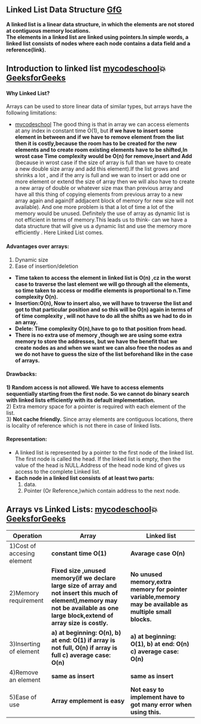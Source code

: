 ## Linked List Data Structure    [GfG](https://www.geeksforgeeks.org/data-structures/linked-list/)  
**A linked list is a linear data structure, in which the elements are not stored at contiguous memory locations.**  
**The elements in a linked list are linked using pointers.In simple words, a linked list consists of nodes where each node contains a data field and a reference(link).**  
## Introduction to linked list [mycodeschool](https://www.youtube.com/watch?v=NobHlGUjV3g&list=PL2_aWCzGMAwI3W_JlcBbtYTwiQSsOTa6P&index=3):boom:[GeeksforGeeks](https://www.geeksforgeeks.org/linked-list-set-1-introduction/)    
#### Why Linked List?   
Arrays can be used to store linear data of similar types, but arrays have the following limitations:  
*  [mycodeschool](https://www.youtube.com/watch?v=HdFG8L1sajw&list=PL2_aWCzGMAwI3W_JlcBbtYTwiQSsOTa6P&index=2) The good thing is that in array we can access elements at any index in constant time O(1), but **if we have to insert some element in between and if we have to remove element from the list then it is costly,because the room has to be created for the new elements and to create room existing elements have to be shifted,In wrost case Time complexity would be O(n) for remove,insert and Add** (because in wrost case if the size of array is full than we have to create a new double size array and add this element).If the list grows and shrinks a lot , and if the arry is full and we wan to insert or add one or more element or extend the size of array then we will also have to create a new array of double or whatever size max than previous array and have all this thing of copying elements from previous array to a new array again and again(If addjacent block of memory for new size will not available). And one more problem is that a lot of time a lot of the memory would be unused. Definitely the use of array as dynamic list is not efficient in terms of memory.This leads us to think- can we have a data structure that will give us a dynamic list and use the memory more efficiently . Here Linked List comes.   
#### Advantages over arrays:  
1) Dynamic size  
2) Ease of insertion/deletion   
* **Time taken to access the element in linked list is O(n) ,cz in the worst case to traverse the last element we will go through all the elements, so time taken to access or modifie elements is proportional to n.Time complexity O(n).**    
* **Insertion:O(n), Now to insert also, we will have to traverse the list and got to that particular position and so this will be O(n) again in terms of of time complexity ,  will not have to do all the shifts as we had to do in an array.**     
* **Delete: Time complexity O(n),have to go to that position from head.**  
* **There  is no extra use of memory ,though we are using some extra memory to store the addresses, but we have the benefit that we create nodes as and when we want we can also free the nodes as and we do not have to guess the size of the list beforehand like in the case of arrays.**  
#### Drawbacks:  
**1) Random access is not allowed. We have to access elements sequentially starting from the first node. So we cannot do binary search with linked lists efficiently with its default implementation.**  
2) Extra memory space for a pointer is required with each element of the list.  
3) **Not cache friendly.** Since array elements are contiguous locations, there is locality of reference which is not there in case of linked lists.
#### Representation:  
* A linked list is represented by a pointer to the first node of the linked list. The first node is called the head. If the linked list is empty, then the value of the head is NULL.Address of the head node kind of gives us access to the complete Linked list.   
* **Each node in a linked list consists of at least two parts:**  
  1) data.   
  2) Pointer (Or Reference,)which contain address to the next node.      
##  Arrays vs Linked Lists: [mycodeschool](https://www.youtube.com/watch?v=lC-yYCOnN8Q&list=PL2_aWCzGMAwI3W_JlcBbtYTwiQSsOTa6P&index=4):boom:[GeeksforGeeks](https://www.geeksforgeeks.org/linked-list-vs-array/)  

Operation            |                Array                 |                 Linked list    
---------------------|--------------------------------------|--------------------------------- 
1)Cost of accesing element| **constant time O(1)** | **Avarage case O(n)**     
2)Memory requirement| **Fixed size ,unused memory(if we declare large size of array and not insert this much of element),memory may not be available as one large block,extend of array size is costly.** |**No unused memory,extra memory for pointer variable,memory may be available as multiple small blocks.**  
3)Inserting of element|**a) at beginning: O(n), b) at end: O(1) if array is not full, O(n) if array is full c) average case: O(n)** | **a) at beginning: O(1), b) at end: O(n) c) average case: O(n)**  
4)Remove an element | **same as insert** | **same as insert**  
5)Ease of use | **Array emplement is easy** | **Not easy to implement have to got many error when using this.**  













